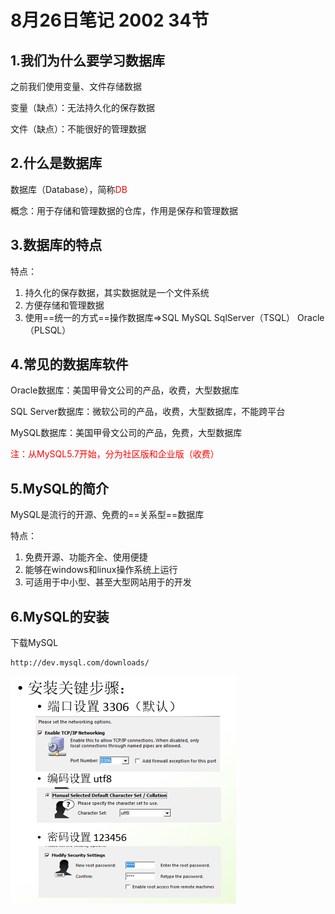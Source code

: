 # 8月26日笔记 2002 34节

## 1.我们为什么要学习数据库

之前我们使用变量、文件存储数据

变量（缺点）：无法持久化的保存数据

文件（缺点）：不能很好的管理数据

## 2.什么是数据库

数据库（Database），简称<font color="red">DB</font>

概念：用于存储和管理数据的仓库，作用是保存和管理数据

## 3.数据库的特点

特点：

1. 持久化的保存数据，其实数据就是一个文件系统
2. 方便存储和管理数据
3. 使用==统一的方式==操作数据库=>SQL  MySQL  SqlServer（TSQL） Oracle（PLSQL）

## 4.常见的数据库软件

Oracle数据库：美国甲骨文公司的产品，收费，大型数据库

SQL Server数据库：微软公司的产品，收费，大型数据库，不能跨平台

MySQL数据库：美国甲骨文公司的产品，免费，大型数据库

<font color="red">注：从MySQL5.7开始，分为社区版和企业版（收费）</font>

## 5.MySQL的简介

MySQL是流行的开源、免费的==关系型==数据库

特点：

1. 免费开源、功能齐全、使用便捷
2. 能够在windows和linux操作系统上运行
3. 可适用于中小型、甚至大型网站用于的开发 

## 6.MySQL的安装

下载MySQL

```
http://dev.mysql.com/downloads/
```

![安装](../assets/安装注意事项.png)

